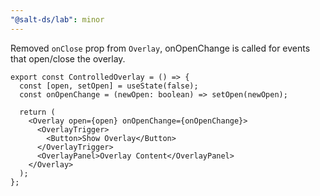```yaml
---
"@salt-ds/lab": minor
---
```


Removed `onClose` prop from `Overlay`, onOpenChange is called for events that open/close the overlay.

```tsx
export const ControlledOverlay = () => {
  const [open, setOpen] = useState(false);
  const onOpenChange = (newOpen: boolean) => setOpen(newOpen);

  return (
    <Overlay open={open} onOpenChange={onOpenChange}>
      <OverlayTrigger>
        <Button>Show Overlay</Button>
      </OverlayTrigger>
      <OverlayPanel>Overlay Content</OverlayPanel>
    </Overlay>
  );
};
```
